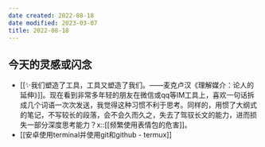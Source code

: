```yaml
---
date created: 2022-08-18
date modified: 2023-03-07
title: 2022-08-18
---
```


## 今天的灵感或闪念

- [[✨我们塑造了工具，工具又塑造了我们。——麦克卢汉《理解媒介：论人的延伸》]]。现在看到非常多年轻的朋友在微信或qq等IM工具上，喜欢一句话拆成几个词语一次次发送，我觉得这种习惯不利于思考。同样的，用惯了大纲式的笔记，不写较长的段落，会不会久而久之，失去了驾驭长文的能力，进而损失一部分深度思考能力？x::[[频繁使用表情包的危害]]。
- [[安卓使用terminal并使用git和github - termux]]
